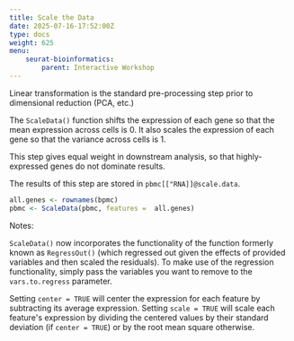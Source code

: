 ```yaml
---
title: Scale the Data
date: 2025-07-16-17:52:00Z
type: docs 
weight: 625
menu: 
    seurat-bioinformatics:
        parent: Interactive Workshop
---
```


Linear transformation is the standard pre-processing step prior to dimensional reduction (PCA, etc.)

The `ScaleData()` function shifts the expression of each gene so that the mean expression across cells is 0. It also scales the expression of each gene so that the variance across cells is 1. 

This step gives equal weight in downstream analysis, so that highly-expressed genes do not dominate results. 

The results of this step are stored in `pbmc[["RNA]]@scale.data`.

```r
all.genes <- rownames(bpmc)
pbmc <- ScaleData(pbmc, features =  all.genes)
```
Notes:

`ScaleData()` now incorporates the functionality of the function formerly known as `RegressOut()` (which regressed out given the effects of provided variables and then scaled the residuals). To make use of the regression functionality, simply pass the variables you want to remove to the `vars.to.regress` parameter.

Setting `center = TRUE` will center the expression for each feature by subtracting its average expression. Setting `scale = TRUE` will scale each feature's expression by dividing the centered values by their standard deviation (if `center = TRUE`) or by the root mean square otherwise. 